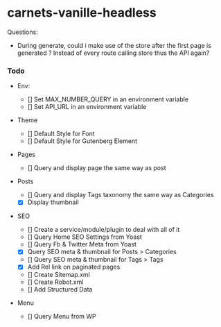 # carnets-vanille-headless

Questions:
 - During generate, could i make use of the store after the first page is generated ? Instead of every route calling store thus the API again?

### Todo

- Env:
  - [] Set MAX_NUMBER_QUERY in an environment variable
  - [] Set API_URL in an environment variable

- Theme
  - [] Default Style for Font
  - [] Default Style for Gutenberg Element

- Pages
  - [] Query and display page the same way as post

- Posts
  - [] Query and display Tags taxonomy the same way as Categories
  - [x] Display thumbnail

- SEO
  - [] Create a service/module/plugin to deal with all of it
  - [] Query Home SEO Settings from Yoast
  - [] Query Fb & Twitter Meta from Yoast
  - [x] Query SEO meta & thumbnail for Posts > Categories
  - [] Query SEO meta & thumbnail for Tags > Tags
  - [x] Add Rel link on paginated pages
  - [] Create Sitemap.xml
  - [] Create Robot.xml
  - [] Add Structured Data

- Menu
  - [] Query Menu from WP
